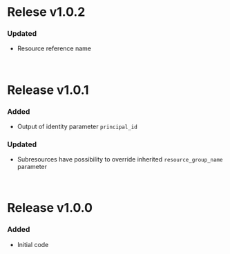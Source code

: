 # Relese v1.0.2
### Updated
- Resource reference name

&nbsp;

# Release v1.0.1
### Added
- Output of identity parameter `principal_id`
### Updated
- Subresources have possibility to override inherited `resource_group_name` parameter

&nbsp;

# Release v1.0.0
### Added
- Initial code